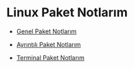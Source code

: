 # Linux Paket Notlarım

- [Genel Paket Notlarım](https://github.com/kaankaltakkiran/Linux_notlarim/tree/main/linux_notlarim/notlarim/faydali_paketler/notlarim/genel_paket_notlarim)

- [Ayrıntılı Paket Notlarım](https://github.com/kaankaltakkiran/Linux_notlarim/tree/main/linux_notlarim/notlarim/faydali_paketler/notlarim/ayrintili_paket_notlarim)

- [Terminal Paket Notlarım](https://github.com/kaankaltakkiran/Linux_notlarim/blob/main/linux_notlarim/notlarim/faydali_paketler/notlarim/terminal_paket_notlarim/terminal_paket_notlarim.md)
